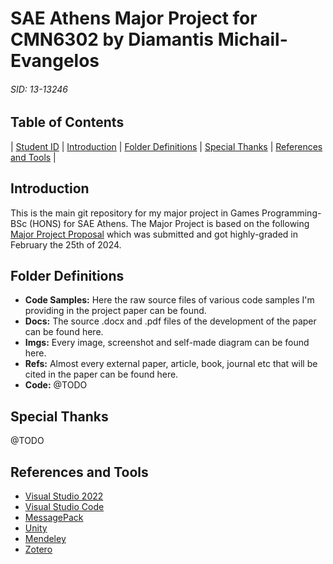 # SAE Athens Major Project for CMN6302 by Diamantis Michail-Evangelos
###### SID: 13-13246

## Table of Contents

| [Student ID](#sid) | [Introduction](#introduction) | [Folder Definitions](#folder-definitions) | [Special Thanks](#special-thanks) | [References and Tools](#references-and-tools) |

## Introduction

This is the main git repository for my major project in Games Programming-BSc (HONS) for SAE Athens.
The Major Project is based on the following [Major Project Proposal](https://github.com/MichaelEvangelosD/cm6302_majorSAE/blob/master/docs/CMN6100.S3_MichailEvangelosDiamantis_1313246.pdf) which was submitted and got highly-graded in February the 25th of 2024.

## Folder Definitions

- **Code Samples:** Here the raw source files of various code samples I'm providing in the project paper can be found.
- **Docs:** The source .docx and .pdf files of the development of the paper can be found here.
- **Imgs:** Every image, screenshot and self-made diagram can be found here.
- **Refs:** Almost every external paper, article, book, journal etc that will be cited in the paper can be found here.
- **Code:** @TODO

## Special Thanks 

@TODO

## References and Tools

- [Visual Studio 2022](https://visualstudio.microsoft.com/vs/)
- [Visual Studio Code](https://code.visualstudio.com/)
- [MessagePack](https://msgpack.org/index.html)
- [Unity](https://unity.com/)
- [Mendeley](https://www.mendeley.com/search/)
- [Zotero](https://www.zotero.org/)
